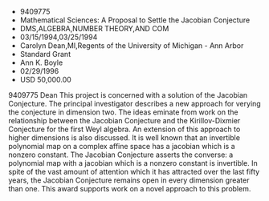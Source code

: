 
* 9409775
* Mathematical Sciences: A Proposal to Settle the Jacobian Conjecture
* DMS,ALGEBRA,NUMBER THEORY,AND COM
* 03/15/1994,03/25/1994
* Carolyn Dean,MI,Regents of the University of Michigan - Ann Arbor
* Standard Grant
* Ann K. Boyle
* 02/29/1996
* USD 50,000.00

9409775 Dean This project is concerned with a solution of the Jacobian
Conjecture. The principal investigator describes a new approach for verying the
conjecture in dimension two. The ideas eminate from work on the relationship
between the Jacobian Conjecture and the Kirillov-Dixmier Conjecture for the
first Weyl algebra. An extension of this approach to higher dimensions is also
discussed. It is well known that an invertible polynomial map on a complex
affine space has a jacobian which is a nonzero constant. The Jacobian Conjecture
asserts the converse: a polynomial map with a jacobian which is a nonzero
constant is invertible. In spite of the vast amount of attention which it has
attracted over the last fifty years, the Jacobian Conjecture remains open in
every dimension greater than one. This award supports work on a novel approach
to this problem.
